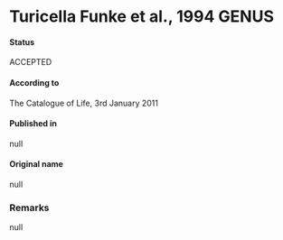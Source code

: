 Turicella Funke et al., 1994 GENUS
=======

#### Status
ACCEPTED

#### According to
The Catalogue of Life, 3rd January 2011

#### Published in
null

#### Original name
null

### Remarks
null